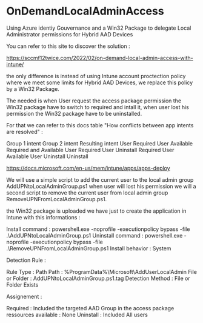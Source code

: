 # OnDemandLocalAdminAccess
Using Azure identiy Gouvernance and a Win32 Package to delegate Local Administrator permissions for Hybrid AAD Devices

You can refer to this site to discover the solution : 

https://sccmf12twice.com/2022/02/on-demand-local-admin-access-with-intune/

the only difference is instead of using Intune account proctection policy where we meet some limits for Hybrid AAD Devices, we replace this policy by a Win32 Package.

The needed is when User request the access package permission the Win32 package have to switch to required and intall it, when user lost his permission the Win32 package have to be uninstalled.

For that we can refer to this docs table "How conflicts between app intents are resolved" :

Group 1 intent	  Group 2 intent	   Resulting intent
User    Required	User    Available	 Required and Available
User    Required	User    Uninstall	 Required
User    Available	User    Uninstall	 Uninstall

https://docs.microsoft.com/en-us/mem/intune/apps/apps-deploy

We will use a simple script to add the current user to the local admin group AddUPNtoLocalAdminGroup.ps1
when user will lost his permission we will a second script to remove the current user from local admin group RemoveUPNFromLocalAdminGroup.ps1.

the Win32 package is uploaded we have just to create the application in Intune with this informations :

Install command :
powershell.exe -noprofile -executionpolicy bypass -file .\AddUPNtoLocalAdminGroup.ps1
Uninstall command :
powershell.exe -noprofile -executionpolicy bypass -file .\RemoveUPNFromLocalAdminGroup.ps1
Install behavior : System 


Detection Rule : 

Rule Type : Path
Path : %ProgramData%\Microsoft\AddUserLocalAdmin
File or Folder : AddUPNtoLocalAdminGroup.ps1.tag
Detection Method : File or Folder Exists

Assignement : 

Required : Included the targeted AAD Group in the access package ressources
available : None
Uninstall : Included All users



